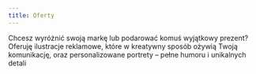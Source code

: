 ```yaml
---
title: Oferty
---
```


Chcesz wyróżnić swoją markę lub podarować komuś wyjątkowy prezent? Oferuję ilustracje reklamowe, które w kreatywny sposób ożywią Twoją komunikację, oraz personalizowane portrety – pełne humoru i unikalnych detali
